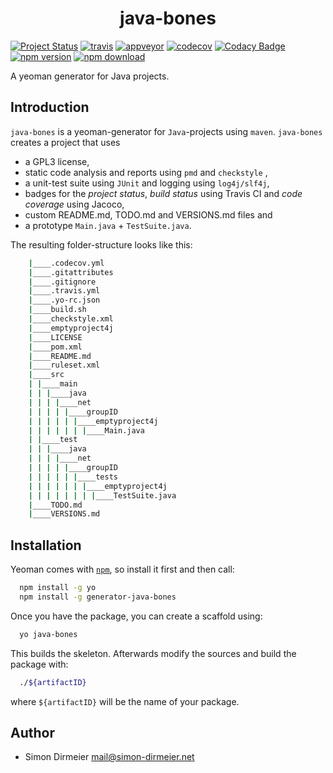 <h1 align="center"> java-bones </h1>

[![Project Status](http://www.repostatus.org/badges/latest/wip.svg)](http://www.repostatus.org/#wip)
[![travis](https://travis-ci.org/dirmeier/java-bones.svg?branch=master)](https://travis-ci.org/dirmeier/java-bones)
[![appveyor](https://ci.appveyor.com/api/projects/status/ugxd2285camqs6ud/branch/master?svg=true)](https://ci.appveyor.com/project/dirmeier/java-bones/branch/master)
[![codecov](https://codecov.io/gh/dirmeier/java-bones/branch/master/graph/badge.svg)](https://codecov.io/gh/dirmeier/java-bones)
[![Codacy Badge](https://api.codacy.com/project/badge/Grade/fc5f2b85be274404990b9282eeaa484d)](https://www.codacy.com/app/simon-dirmeier/java-bones?utm_source=github.com&amp;utm_medium=referral&amp;utm_content=dirmeier/java-bones&amp;utm_campaign=Badge_Grade)
[![npm version](https://badge.fury.io/js/generator-java-bones.svg)](https://www.npmjs.com/package/generator-java-bones)
[![npm download](https://img.shields.io/npm/dt/generator-java-bones.svg)](https://www.npmjs.com/package/generator-java-bones)

A yeoman generator for Java projects. 

## Introduction

`java-bones` is a yeoman-generator for `Java`-projects using `maven`. `java-bones` creates a project that uses

* a GPL3 license,
* static code analysis and reports using `pmd` and `checkstyle` ,
* a unit-test suite using `JUnit` and logging using `log4j/slf4j`,
* badges for the *project status*, *build status* using Travis CI and *code coverage* using Jacoco,
* custom README.md, TODO.md and VERSIONS.md files and
* a prototype `Main.java` + `TestSuite.java`.

The resulting folder-structure looks like this:

```sh
	|____.codecov.yml
	|____.gitattributes
	|____.gitignore
	|____.travis.yml
	|____.yo-rc.json
	|____build.sh
	|____checkstyle.xml
	|____emptyproject4j
	|____LICENSE
	|____pom.xml
	|____README.md
	|____ruleset.xml
	|____src
	| |____main
	| | |____java
	| | | |____net
	| | | | |____groupID
	| | | | | |____emptyproject4j
	| | | | | | |____Main.java
	| |____test
	| | |____java
	| | | |____net
	| | | | |____groupID
	| | | | | |____tests
	| | | | | | |____emptyproject4j
	| | | | | | | |____TestSuite.java
	|____TODO.md
	|____VERSIONS.md
```

## Installation

Yeoman comes with [```npm```](https://nodejs.org/en/download/current/), so install it first and then call:

```sh
  npm install -g yo
  npm install -g generator-java-bones
```

Once you have the package, you can create a scaffold using:

```sh
  yo java-bones
```

This builds the skeleton. Afterwards modify the sources and build the package with:

```sh
  ./${artifactID}
```

where `${artifactID}` will be the name of your package.

## Author

* Simon Dirmeier <a href="mailto:mail@simon-dirmeier.net">mail@simon-dirmeier.net</a>
